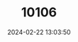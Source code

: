 ---
title: "10106"
category: "Hippopus porcellanus"
draft: false
date: 2024-02-22 13:03:50
languages:
  English: ["China Clam"]
---